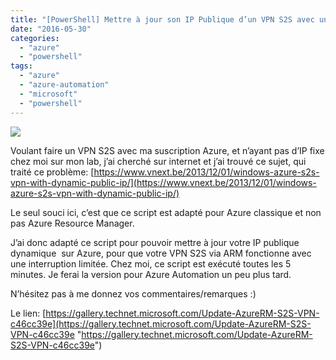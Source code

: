 ```yaml
---
title: "[PowerShell] Mettre à jour son IP Publique d’un VPN S2S avec une IP dynamique"
date: "2016-05-30"
categories: 
  - "azure"
  - "powershell"
tags: 
  - "azure"
  - "azure-automation"
  - "microsoft"
  - "powershell"
---
```


[![](https://cloudyjourney.fr/wp-content/uploads/2018/01/PowerShell.png)](https://cloudyjourney.fr/wp-content/uploads/2018/01/PowerShell.png)

Voulant faire un VPN S2S avec ma suscription Azure, et n’ayant pas d’IP fixe chez moi sur mon lab, j’ai cherché sur internet et j’ai trouvé ce sujet, qui traité ce problème: [https://www.vnext.be/2013/12/01/windows-azure-s2s-vpn-with-dynamic-public-ip/](https://www.vnext.be/2013/12/01/windows-azure-s2s-vpn-with-dynamic-public-ip/)

Le seul souci ici, c’est que ce script est adapté pour Azure classique et non pas Azure Resource Manager.

J’ai donc adapté ce script pour pouvoir mettre à jour votre IP publique dynamique  sur Azure, pour que votre VPN S2S via ARM fonctionne avec une interruption limitée. Chez moi, ce script est exécuté toutes les 5 minutes. Je ferai la version pour Azure Automation un peu plus tard.

N’hésitez pas à me donnez vos commentaires/remarques :)

Le lien: [https://gallery.technet.microsoft.com/Update-AzureRM-S2S-VPN-c46cc39e](https://gallery.technet.microsoft.com/Update-AzureRM-S2S-VPN-c46cc39e "https://gallery.technet.microsoft.com/Update-AzureRM-S2S-VPN-c46cc39e")
